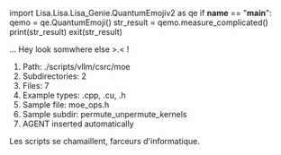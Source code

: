 
import Lisa.Lisa.Lisa_Genie.QuantumEmojiv2 as qe
if __name__ == "__main__":
  qemo = qe.QuantumEmoji()
  str_result = qemo.measure_complicated()
  print(str_result)
  exit(str_result)

... Hey look somwhere else >.< !

1. Path: ./scripts/vllm/csrc/moe
2. Subdirectories: 2
3. Files: 7
4. Example types: .cpp, .cu, .h
5. Sample file: moe_ops.h
6. Sample subdir: permute_unpermute_kernels
7. AGENT inserted automatically

Les scripts se chamaillent, farceurs d'informatique.
